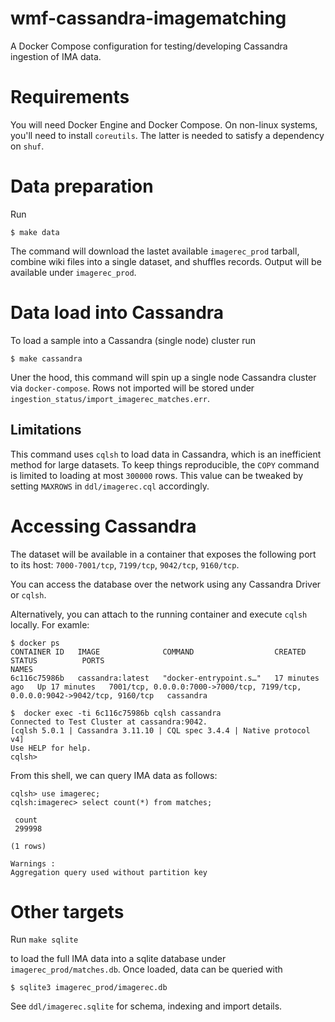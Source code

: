 # wmf-cassandra-imagematching
A Docker Compose configuration for testing/developing Cassandra ingestion of IMA data.

# Requirements

You will need Docker Engine and Docker Compose. On non-linux systems, you'll need to install
`coreutils`. The latter is needed to satisfy a dependency on `shuf`.

# Data preparation

Run
```
$ make data
```

The command will download the lastet available `imagerec_prod` tarball, combine wiki files into a single dataset,
and shuffles records. Output will be available under `imagerec_prod`.

# Data load into Cassandra

To load a sample into a Cassandra (single node) cluster run
```
$ make cassandra
```
Uner the hood, this command will spin up a single node Cassandra cluster via `docker-compose`. Rows not imported will be stored 
under `ingestion_status/import_imagerec_matches.err`.

## Limitations
This command uses `cqlsh` to load data in Cassandra, which is an inefficient method for large datasets. To keep things reproducible,
the `COPY` command is limited to loading at most `300000` rows. This value can be tweaked by setting `MAXROWS` in `ddl/imagerec.cql` accordingly.

# Accessing Cassandra

The dataset will be available in a container that exposes the following port to its host: `7000-7001/tcp`, `7199/tcp`, `9042/tcp`, `9160/tcp`.

You can access the database over the network using any Cassandra Driver or `cqlsh`.

Alternatively, you can attach to the running container and execute `cqlsh` locally. For examle:
```
$ docker ps
CONTAINER ID   IMAGE              COMMAND                  CREATED          STATUS          PORTS                                                                          NAMES
6c116c75986b   cassandra:latest   "docker-entrypoint.s…"   17 minutes ago   Up 17 minutes   7001/tcp, 0.0.0.0:7000->7000/tcp, 7199/tcp, 0.0.0.0:9042->9042/tcp, 9160/tcp   cassandra

$  docker exec -ti 6c116c75986b cqlsh cassandra
Connected to Test Cluster at cassandra:9042.
[cqlsh 5.0.1 | Cassandra 3.11.10 | CQL spec 3.4.4 | Native protocol v4]
Use HELP for help.
cqlsh> 
```

From this shell, we can query IMA data as follows:
```
cqlsh> use imagerec;
cqlsh:imagerec> select count(*) from matches;

 count
 299998

(1 rows)

Warnings :
Aggregation query used without partition key
```

# Other targets
Run
`make sqlite` 

to load the full IMA data into a sqlite database under `imagerec_prod/matches.db`.
Once loaded, data can be queried with
```
$ sqlite3 imagerec_prod/imagerec.db
```

See `ddl/imagerec.sqlite` for schema, indexing and import details.
